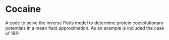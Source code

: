 # Cocaine

A code to solve the inverse Potts model to determine protein coevolutionary potentials in a mean field approximation.
As an example is included the case of 1BPI
